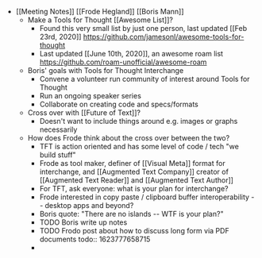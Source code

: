 - [[Meeting Notes]] [[Frode Hegland]] [[Boris Mann]]
	- Make a Tools for Thought [[Awesome List]]?
		- Found this very small list by just one person, last updated [[Feb 23rd, 2020]] https://github.com/jamesonl/awesome-tools-for-thought
		- Last updated [[June 10th, 2020]], an awesome roam list https://github.com/roam-unofficial/awesome-roam
	- Boris' goals with Tools for Thought Interchange
		- Convene a volunteer run community of interest around Tools for Thought
		- Run an ongoing speaker series
		- Collaborate on creating code and specs/formats
	- Cross over with [[Future of Text]]?
		- Doesn't want to include things around e.g. images or graphs necessarily
	- How does Frode think about the cross over between the two?
		- TFT is action oriented and has some level of code / tech "we build stuff"
		- Frode as tool maker, definer of [[Visual Meta]] format for interchange, and [[Augmented Text Company]] creator of [[Augmented Text Reader]] and [[Augmented Text Author]]
		- For TFT, ask everyone: what is your plan for interchange?
		- Frode interested in copy paste / clipboard buffer interoperability -- desktop apps and beyond?
		- Boris quote: "There are no islands -- WTF is your plan?"
		- TODO Boris write up notes
		- TODO Frodo post about how to discuss long form via PDF documents
		  todo:: 1623777658715
		-